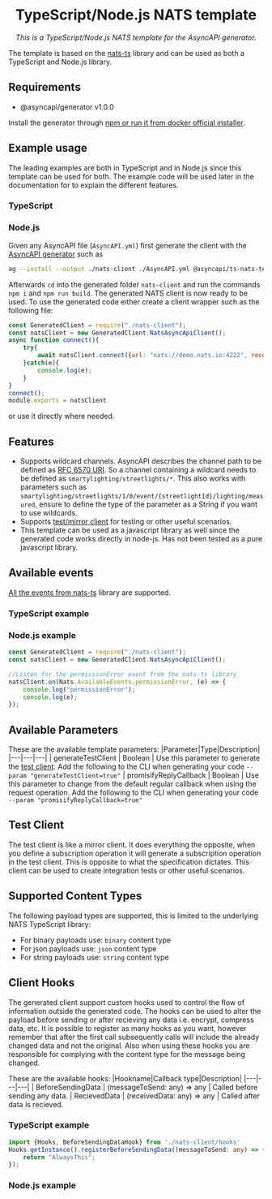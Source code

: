 <h1 align="center">TypeScript/Node.js NATS template</h1>
<p align="center">
  <em>This is a TypeScript/Node.js NATS template for the AsyncAPI generator.</em>
</p>

The template is based on the [nats-ts](https://github.com/nats-io/nats.ts) library and can be used as both a TypeScript and Node.js library.

## Requirements
* @asyncapi/generator v1.0.0

Install the generator through [npm or run it from docker official installer](https://github.com/asyncapi/generator#install).

## Example usage
The leading examples are both in TypeScript and in Node.js since this template can be used for both. The example code will be used later in the documentation for to explain the different  features.

### TypeScript 


### Node.js
Given any AsyncAPI file (`AsyncAPI.yml`) first generate the client with the [AsyncAPI generator](https://github.com/asyncapi/generator) such as 

```bash
ag --install --output ./nats-client ./AsyncAPI.yml @asyncapi/ts-nats-template --force-write --param "generateTestClient=true"  --param "promisifyReplyCallback=true"
```

Afterwards `cd` into the generated folder `nats-client` and run the commands `npm i` and `npm run build`. The generated NATS client is now ready to be used. To use the generated code either create a client wrapper such as the following file:

```js
const GeneratedClient = require("./nats-client");
const natsClient = new GeneratedClient.NatsAsyncApiClient();
async function connect(){
	try{
		await natsClient.connect({url: "nats://demo.nats.io:4222", reconnectTimeWait: 1000, reconnect: true, maxReconnectAttempts: -1});
	}catch(e){
		console.log(e);
	}
}
connect();
module.exports = natsClient
```

or use it directly where needed.

## Features
* Supports wildcard channels. AsyncAPI describes the channel path to be defined as [RFC 6570 URI](https://www.asyncapi.com/docs/specifications/2.0.0/#a-name-channelsobject-a-channels-object). So a channel containing a wildcard needs to be defined as `smartylighting/streetlights/*`. This also works with parameters such as `smartylighting/streetlights/1/0/event/{streetlightId}/lighting/measured`, ensure to define the type of the parameter as a String if you want to use wildcards.
* Supports [test/mirror client](###test-client) for testing or other useful scenarios.
* This template can be used as a javascript library as well since the generated code works directly in node-js. Has not been tested as a pure javascript library. 

## Available events
[All the events from nats-ts](https://github.com/nats-io/nats.ts#notifications) library are supported.
### TypeScript example

### Node.js example
```js
const GeneratedClient = require("./nats-client");
const natsClient = new GeneratedClient.NatsAsyncApiClient();

//Listen for the permissionError event from the nats-ts library
natsClient.on(Nats.AvailableEvents.permissionError, (e) => {
	console.log("permissionError");
	console.log(e);
});
``` 

## Available Parameters
These are the available template parameters:
|Parameter|Type|Description|
|---|---|---|
| generateTestClient | Boolean | Use this parameter to generate the [test client](###test-client). Add the following to the CLI when generating your code `--param "generateTestClient=true"`
| promisifyReplyCallback | Boolean | Use this parameter to change from the default regular callback when using the request operation. Add the following to the CLI when generating your code `--param "promisifyReplyCallback=true"`

## Test Client
The test client is like a mirror client. It does everything the opposite, when you define a subscription operation it will generate a subscription operation in the test client. This is opposite to what the specification dictates. This client can be used to create integration tests or other useful scenarios. 

## Supported Content Types
The following payload types are supported, this is limited to the underlying NATS TypeScript library:

* For binary payloads use: `binary` content type
* For json payloads use: `json` content type
* For string payloads use: `string` content type

## Client Hooks

The generated client support custom hooks used to control the flow of information outside the generated code. The hooks can be used to alter the payload before sending or after recieving any data i.e. encrypt, compress data, etc. It is possible to register as many hooks as you want, however remember that after the first call subsequently calls will include the already changed data and not the original. Also when using these hooks you are responsible for complying with the content type for the message being changed.

These are the available hooks:
|Hookname|Callback type|Description|
|---|---|---|
| BeforeSendingData | (messageToSend: any) => any | Called before sending any data. 
| RecievedData | (receivedData: any) => any | Called after data is recieved.

### TypeScript example 
```ts
import {Hooks, BeforeSendingDataHook} from './nats-client/hooks'
Hooks.getInstance().registerBeforeSendingData((messageToSend: any) => {
	return "AlwaysThis";
});
```

### Node.js example

